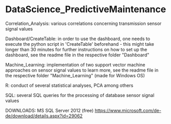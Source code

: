 # DataScience_PredictiveMaintenance


Correlation_Analysis:
various correlations concerning transmission sensor signal values

Dashboard/CreateTable:
in order to use the dashboard, one needs to execute the python script in 'CreateTable' beforehand - this might take longer than 30 minutes
for further instructions on how to set up the dashboard, see the readme file in the respective folder "Dashboard"

Machine_Learning:
implementation of two support vector machine approaches on sensor signal values
to learn more, see the readme file in the respective folder "Machine_Learning"
(made for Windows OS)

R:
conduct of several statistical analyses, PCA among others

SQL:
several SQL queries for the processing of database sensor signal values 




DOWNLOADS:
MS SQL Server 2012 (free) https://www.microsoft.com/de-de/download/details.aspx?id=29062